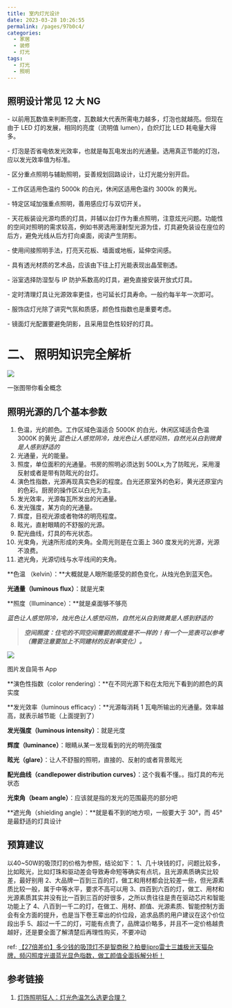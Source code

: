 ```yaml
---
title: 室内灯光设计
date: 2023-03-28 10:26:55
permalink: /pages/97b0c4/
categories:
  - 家居
  - 装修
  - 灯光
tags:
  - 灯光
  - 照明
---
```


## 照明设计常见 12 大 NG

\- 以前用瓦数值来判断亮度，瓦数越大代表所需电力越多，灯泡也就越亮。但现在由于 LED 灯的发展，相同的亮度（流明值 lumen），白炽灯比 LED 耗电量大得多。

\- 灯泡是否省电依发光效率，也就是每瓦电发出的光通量。选用真正节能的灯泡，应以发光效率值为标准。

\- 区分重点照明与辅助照明，妥善规划回路设计，让灯光能分别开启。

\- 工作区适用色温约 5000k 的白光，休闲区适用色温约 3000k 的黄光。

\- 特定区域加强重点照明，善用感应灯与双切开关。

\- 天花板装设光源均质的灯具，并辅以台灯作为重点照明，注意炫光问题。功能性的空间对照明的需求较高，例如书房选用漫射型光源为佳，灯具避免装设在座位的后方，避免光线从后方打向桌面，阅读产生阴影。

\- 使用间接照明手法，打亮天花板、墙面或地板，延伸空间感。

\- 具有透光材质的艺术品，应该由下往上打光能表现出晶莹剔透。

\- 浴室选择防湿型与 IP 防护系数高的灯具，避免直接安装开放式灯具。

\- 定时清理灯具让光源效率更佳，也可延长灯具寿命。一般约每半年一次即可。

\- 服饰店灯光除了讲究气氛和质感，颜色性指数也是重要考虑。

\- 镜面灯光配置要避免阴影，且采用显色性较好的灯具。

二、 照明知识完全解析
===========

![](https://upload-images.jianshu.io/upload_images/5144876-8dbb66d4f6616ed1.jpg?imageMogr2/auto-orient/strip|imageView2/2/w/1200/format/webp)

一张图带你看全概念

## 照明光源的几个基本参数

1. 色温，光的颜色。工作区域色温适合 5000K 的白光，休闲区域适合色温 3000K 的黄光
   _蓝色让人感觉阴冷，烛光色让人感觉闷热，自然光从白到微黄是人感到舒适的_
2. 光通量，光的能量。
3. 照度，单位面积的光通量。书房的照明必须达到 500Lx,为了防眩光，采用漫反射或者是带有防眩光的台灯。
4. 演色性指数，光源再现真实色彩的程度。白光还原室外的色彩，黄光还原室内的色彩。厨房的操作区以白光为主。
5. 发光效率，光源每瓦所发出的光通量。
6. 发光强度，某方向的光通量。
7. 辉度，目视光源或者物体的明亮程度。
8. 眩光，直射眼睛的不舒服的光源。
9. 配光曲线，灯具的布光状态。
10. 光束角，光速所形成的夹角。全周光则是在立面上 360 度发光的光源，光源不浪费。
11. 遮光角，光源切线与水平线间的夹角。

**色温 （kelvin）：**大概就是人眼所能感受的颜色变化，从烛光色到蓝天色。

**光通量（luminous flux）**：就是光束

**照度（llluminance）：**就是桌面够不够亮

_蓝色让人感觉阴冷，烛光色让人感觉闷热，自然光从白到微黄是人感到舒适的_

> _**空间照度：住宅的不同空间需要的照度是不一样的！有一个一览表可以参考（需要注意要加上不同建材的反射率变化）。**_

![](https://upload-images.jianshu.io/upload_images/5144876-41537406a62f3f3a.jpg?imageMogr2/auto-orient/strip|imageView2/2/w/1200/format/webp)

图片发自简书 App

**演色性指数（color rendering）：**在不同光源下和在太阳光下看到的颜色的真实度  

**发光效率（luminous efficacy）：**光源每消耗 1 瓦电所输出的光通量。效率越高，就表示越节能（上面提到了）

**发光强度（luminous intensity）**：就是光度

**辉度（luminance）**：眼睛从某一发现看到的光的明亮强度

**眩光（glare）**：让人不舒服的照明，直接的、反射的或者背景眩光

**配光曲线（candlepower distribution curves）**：这个我看不懂。。指灯具的布光状态

**光束角（beam angle）**：应该就是指的发光的范围最亮的部分吧

**遮光角（shielding angle）：**就是看不到的地方呗，一般要大于 30°，而 45°是最舒适的灯具设计

## 预算建议

以40~50W的吸顶灯的价格为参照，结论如下：
1、几十块钱的灯，问题比较多，比如眩光，比如灯珠和驱动差会导致寿命短等确实有点坑，且光源素质确实比较差，最好别用
2、大品牌一百到三百的灯，做工和用材都会比较差一些，但光源素质比较一般，属于中等水平，要求不高可以用
3、四百到六百的灯，做工、用材和光源素质其实并没有比一百到三百的好很多，之所以贵往往是贵在驱动芯片和智能功能上了
4、八百到一千二的灯，在做工、用材、颜值、光源素质、智能控制方面会有全方面的提升，也是当下卷王辈出的价位段，追求品质的用户建议在这个价位段出手
5、超过一千二的灯，可能有点贵了，品牌溢价略多，并且不一定价格越贵越好，还是要全面了解清楚后再理性购买，不要冲动

ref: [【27倍差价】多少钱的吸顶灯不是智商税？柏曼lipro雷士三雄极光天猫杂牌，频闪照度光谱蓝光显色指数，做工颜值全面拆解分析！](https://mp.weixin.qq.com/s/HvRY9whkr2L_fRCrr8NQ7w)

## 参考链接

1. [灯饰照明狂人：灯光色温怎么选更合理？](https://zhuanlan.zhihu.com/p/568326115)
